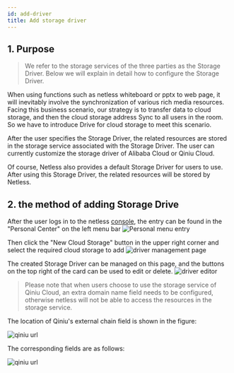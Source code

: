 ```yaml
---
id: add-driver
title: Add storage driver
---
```


## 1. Purpose

> We refer to the storage services of the three parties as the Storage Driver. Below we will explain in detail how to configure the Storage Driver.

When using functions such as netless whiteboard or pptx to web page, it will inevitably involve the synchronization of various rich media resources. Facing this business scenario, our strategy is to transfer data to cloud storage, and then the cloud storage address Sync to all users in the room. So we have to introduce Drive for cloud storage to meet this scenario.

After the user specifies the Storage Driver, the related resources are stored in the storage service associated with the Storage Driver. The user can currently customize the storage driver of Alibaba Cloud or Qiniu Cloud.

Of course, Netless also provides a default Storage Driver for users to use. After using this Storage Driver, the related resources will be stored by Netless.

## 2. the method of adding Storage Drive

After the user logs in to the netless [console](https://console.herewhite.com), the entry can be found in the "Personal Center" on the left menu bar
![Personal menu entry](https://white-document.oss-cn-hangzhou.aliyuncs.com/netless-doc-images/driverEnter.png?x-oss-process=image/resize,w_350)

Then click the "New Cloud Storage" button in the upper right corner and select the required cloud storage to add
![driver management page](https://white-document.oss-cn-hangzhou.aliyuncs.com/netless-doc-images/addDriver.png)

The created Storage Driver can be managed on this page, and the buttons on the top right of the card can be used to edit or delete.
![driver editor](https://white-document.oss-cn-hangzhou.aliyuncs.com/netless-doc-images/storageManage.png)

> Please note that when users choose to use the storage service of Qiniu Cloud, an extra domain name field needs to be configured, otherwise netless will not be able to access the resources in the storage service.

The location of Qiniu's external chain field is shown in the figure:

![qiniu url](https://white-document.oss-cn-hangzhou.aliyuncs.com/netless-doc-images/qiniuStorageUrl.png)

The corresponding fields are as follows:

![qiniu url](https://white-document.oss-cn-hangzhou.aliyuncs.com/netless-doc-images/qiniuStorage.png?x-oss-process=image/resize,w_400)
